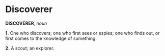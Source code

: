 # Discoverer

**DISCOVERER**, _noun_

**1.** One who discovers; one who first sees or espies; one who finds out, or first comes to the knowledge of something.

**2.** A scout; an explorer.